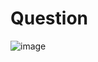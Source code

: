 # Question
![image](https://github.com/user-attachments/assets/56b60e8b-c478-4b3a-a142-0486ae973620)

